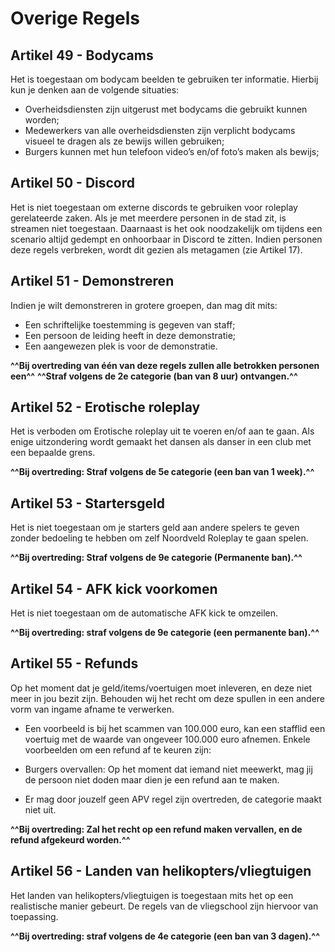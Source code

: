 # Overige Regels

## **Artikel 49 - Bodycams**

Het is toegestaan om bodycam beelden te gebruiken ter informatie. Hierbij kun je denken aan de volgende situaties:

- Overheidsdiensten zijn uitgerust met bodycams die gebruikt kunnen worden;
- Medewerkers van alle overheidsdiensten zijn verplicht bodycams visueel te dragen als ze bewijs willen gebruiken;
- Burgers kunnen met hun telefoon video’s en/of foto’s maken als bewijs;

## **Artikel 50 - Discord**

Het is niet toegestaan om externe discords te gebruiken voor roleplay gerelateerde zaken. Als je met meerdere personen in de stad zit, is streamen niet toegestaan. Daarnaast is het ook noodzakelijk om tijdens een scenario altijd gedempt en onhoorbaar in Discord te zitten. Indien personen deze regels verbreken, wordt dit gezien als metagamen (zie Artikel 17).

## **Artikel 51 - Demonstreren**

Indien je wilt demonstreren in grotere groepen, dan mag dit mits:

- Een schriftelijke toestemming is gegeven van staff;
- Een persoon de leiding heeft in deze demonstratie;
- Een aangewezen plek is voor de demonstratie.

**^^Bij overtreding van één van deze regels zullen alle betrokken personen een^^**
**^^Straf volgens de 2e categorie (ban van 8 uur) ontvangen.^^**

## **Artikel 52 - Erotische roleplay**

Het is verboden om Erotische roleplay uit te voeren en/of aan te gaan. Als enige uitzondering wordt gemaakt het dansen als danser in een club met een bepaalde grens.

**^^Bij overtreding: Straf volgens de 5e categorie (een ban van 1 week).^^**

## **Artikel 53 - Startersgeld**

Het is niet toegestaan om je starters geld aan andere spelers te geven zonder bedoeling te hebben om zelf Noordveld Roleplay te gaan spelen.

**^^Bij overtreding: Straf volgens de 9e categorie (Permanente ban).^^**

## **Artikel 54 - AFK kick voorkomen**

Het is niet toegestaan om de automatische AFK kick te omzeilen.

**^^Bij overtreding: straf volgens de 9e categorie (een permanente ban).^^**

## **Artikel 55 - Refunds**

Op het moment dat je geld/items/voertuigen moet inleveren, en deze niet meer in jou bezit zijn. 
Behouden wij het recht om deze spullen in een andere vorm van ingame afname te verwerken.
- Een voorbeeld is bij het scammen van 100.000 euro, kan een stafflid een voertuig met de waarde van ongeveer 100.000 euro afnemen.
Enkele voorbeelden om een refund af te keuren zijn:

- Burgers overvallen: Op het moment dat iemand niet meewerkt, mag jij de persoon niet doden maar dien je een refund aan te maken.
- Er mag door jouzelf geen APV regel zijn overtreden, de categorie maakt niet uit.

**^^Bij overtreding: Zal het recht op een refund maken vervallen, en de refund afgekeurd worden.^^**

## **Artikel 56 - Landen van helikopters/vliegtuigen**

Het landen van helikopters/vliegtuigen is toegestaan mits het op een realistische manier gebeurt. De regels van de vliegschool zijn hiervoor van toepassing.

**^^Bij overtreding: straf volgens de 4e categorie (een ban van 3 dagen).^^**
